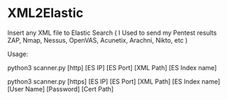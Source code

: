 # XML2Elastic
Insert any XML file to Elastic Search ( I Used to send my Pentest results ZAP, Nmap, Nessus, OpenVAS, Acunetix, Arachni, Nikto, etc )

Usage:





python3 scanner.py [http] [ES IP] [ES Port] [XML Path] [ES Index name]





python3 scanner.py [https] [ES IP] [ES Port] [XML Path] [ES Index name] [User Name] [Password] [Cert Path]
          
